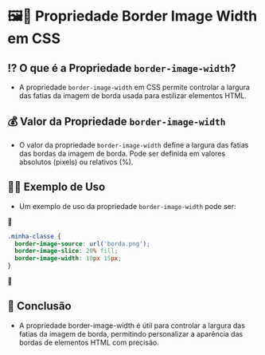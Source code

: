 # 🖼📏 Propriedade Border Image Width em CSS

## ⁉ O que é a Propriedade `border-image-width`?
- A propriedade `border-image-width` em CSS permite controlar a largura das fatias da imagem de borda usada para estilizar elementos HTML.

## 💰 Valor da Propriedade `border-image-width`
- O valor da propriedade `border-image-width` define a largura das fatias das bordas da imagem de borda. Pode ser definida em valores absolutos (pixels) ou relativos (%).

## 👩‍🏫 Exemplo de Uso
- Um exemplo de uso da propriedade `border-image-width` pode ser:

📌

  ```css
  .minha-classe {
    border-image-source: url('borda.png');
    border-image-slice: 20% fill;
    border-image-width: 10px 15px;
  }
   ```
📌

## 🏁 Conclusão
- A propriedade border-image-width é útil para controlar a largura das fatias da imagem de borda, permitindo personalizar a aparência das bordas de elementos HTML com precisão.
